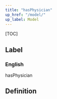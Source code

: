 ```yaml
---
title: "hasPhysician"
up_href: "/model/"
up_label: Model
---
```


[TOC]

## Label

### English
hasPhysician


## Definition



    
